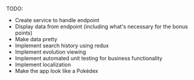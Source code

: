 TODO:
- Create service to handle endpoint
- Display data from endpoint (including what's necessary for the bonus points)
- Make data pretty
- Implement search history using redux
- Implement evolution viewing
- Implement automated unit testing for business functionality
- Implement localization
- Make the app look like a Pokédex

